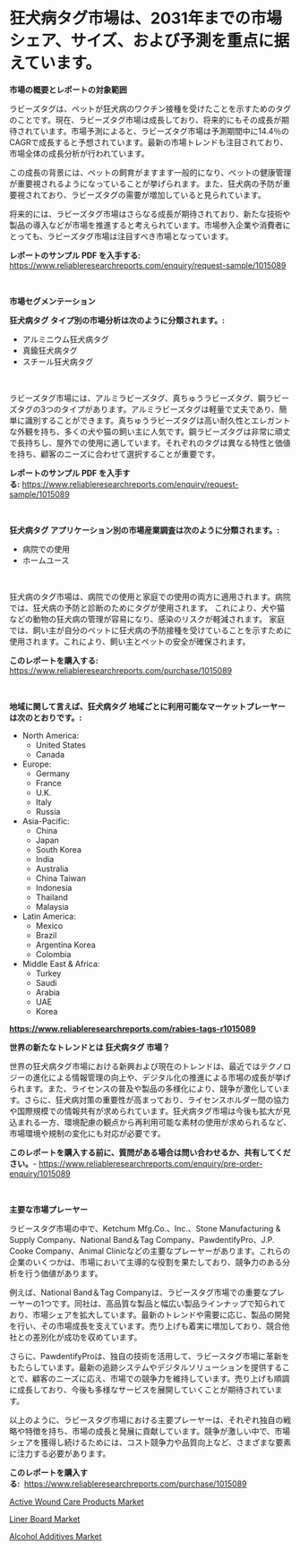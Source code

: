 <p><h1>狂犬病タグ市場は、2031年までの市場シェア、サイズ、および予測を重点に据えています。</h1></p><p><strong>市場の概要とレポートの対象範囲</strong></p>
<p><p>ラビーズタグは、ペットが狂犬病のワクチン接種を受けたことを示すためのタグのことです。現在、ラビーズタグ市場は成長しており、将来的にもその成長が期待されています。市場予測によると、ラビーズタグ市場は予測期間中に14.4％のCAGRで成長すると予想されています。最新の市場トレンドも注目されており、市場全体の成長分析が行われています。</p><p>この成長の背景には、ペットの飼育がますます一般的になり、ペットの健康管理が重要視されるようになっていることが挙げられます。また、狂犬病の予防が重要視されており、ラビーズタグの需要が増加していると見られています。</p><p>将来的には、ラビーズタグ市場はさらなる成長が期待されており、新たな技術や製品の導入などが市場を推進すると考えられています。市場参入企業や消費者にとっても、ラビーズタグ市場は注目すべき市場となっています。</p></p>
<p><strong>レポートのサンプル PDF を入手する:</strong> <a href="https://www.reliableresearchreports.com/enquiry/request-sample/1015089">https://www.reliableresearchreports.com/enquiry/request-sample/1015089</a></p>
<p>&nbsp;</p>
<p><strong>市場セグメンテーション</strong></p>
<p><strong>狂犬病タグ タイプ別の市場分析は次のように分類されます。:</strong></p>
<p><ul><li>アルミニウム狂犬病タグ</li><li>真鍮狂犬病タグ</li><li>スチール狂犬病タグ</li></ul></p>
<p>&nbsp;</p>
<p><p>ラビーズタグ市場には、アルミラビーズタグ、真ちゅうラビーズタグ、鋼ラビーズタグの3つのタイプがあります。アルミラビーズタグは軽量で丈夫であり、簡単に識別することができます。真ちゅうラビーズタグは高い耐久性とエレガントな外観を持ち、多くの犬や猫の飼い主に人気です。鋼ラビーズタグは非常に頑丈で長持ちし、屋外での使用に適しています。それぞれのタグは異なる特性と価値を持ち、顧客のニーズに合わせて選択することが重要です。</p></p>
<p><strong>レポートのサンプル PDF を入手する:</strong>&nbsp;<a href="https://www.reliableresearchreports.com/enquiry/request-sample/1015089">https://www.reliableresearchreports.com/enquiry/request-sample/1015089</a></p>
<p>&nbsp;</p>
<p><strong> 狂犬病タグ アプリケーション別の市場産業調査は次のように分類されます。:</strong></p>
<p><ul><li>病院での使用</li><li>ホームユース</li></ul></p>
<p>&nbsp;</p>
<p><p>狂犬病のタグ市場は、病院での使用と家庭での使用の両方に適用されます。病院では、狂犬病の予防と診断のためにタグが使用されます。 これにより、犬や猫などの動物の狂犬病の管理が容易になり、感染のリスクが軽減されます。 家庭では、飼い主が自分のペットに狂犬病の予防接種を受けていることを示すために使用されます。これにより、飼い主とペットの安全が確保されます。</p></p>
<p><strong>このレポートを購入する:</strong>&nbsp; <a href="https://www.reliableresearchreports.com/purchase/1015089">https://www.reliableresearchreports.com/purchase/1015089</a></p>
<p>&nbsp;</p>
<p><strong>地域に関して言えば、狂犬病タグ 地域ごとに利用可能なマーケットプレーヤーは次のとおりです。:</strong></p>
<p><ul>
    <li>
        North America:
        <ul>
            <li>United States</li>
            <li>Canada</li>
        </ul>
    </li>
    <li>
        Europe:
        <ul>
            <li>Germany</li>
            <li>France</li>
            <li>U.K.</li>
            <li>Italy</li>
            <li>Russia</li>
        </ul>
    </li>
    <li>
        Asia-Pacific:
        <ul>
            <li>China</li>
            <li>Japan</li>
            <li>South Korea</li>
            <li>India</li>
            <li>Australia</li>
            <li>China Taiwan</li>
            <li>Indonesia</li>
            <li>Thailand</li>
            <li>Malaysia</li>
        </ul>
    </li>
    <li>
        Latin America:
        <ul>
            <li>Mexico</li>
            <li>Brazil</li>
            <li>Argentina Korea</li>
            <li>Colombia</li>
        </ul>
    </li>
    <li>
        Middle East & Africa:
        <ul>
            <li>Turkey</li>
            <li>Saudi</li>
            <li>Arabia</li>
            <li>UAE</li>
            <li>Korea</li>
        </ul>
    </li>
    </ul></p>
<p><strong><a href="https://www.reliableresearchreports.com/rabies-tags-r1015089">https://www.reliableresearchreports.com/rabies-tags-r1015089</a></strong>&nbsp;</p>
<p><strong>世界の新たなトレンドとは 狂犬病タグ 市場？</strong></p>
<p><p>世界の狂犬病タグ市場における新興および現在のトレンドは、最近ではテクノロジーの進化による情報管理の向上や、デジタル化の推進による市場の成長が挙げられます。また、ライセンスの普及や製品の多様化により、競争が激化しています。さらに、狂犬病対策の重要性が高まっており、ライセンスホルダー間の協力や国際規模での情報共有が求められています。狂犬病タグ市場は今後も拡大が見込まれる一方、環境配慮の観点から再利用可能な素材の使用が求められるなど、市場環境や規制の変化にも対応が必要です。</p></p>
<p><strong>このレポートを購入する前に、質問がある場合は問い合わせるか、共有してください。</strong>- <a href="https://www.reliableresearchreports.com/enquiry/pre-order-enquiry/1015089">https://www.reliableresearchreports.com/enquiry/pre-order-enquiry/1015089</a></p>
<p>&nbsp;</p>
<p><strong>主要な市場プレーヤー</strong></p>
<p><p>ラビースタグ市場の中で、Ketchum Mfg.Co.、Inc.、Stone Manufacturing & Supply Company、National Band＆Tag Company、PawdentifyPro、J.P. Cooke Company、Animal Clinicなどの主要なプレーヤーがあります。これらの企業のいくつかは、市場において主導的な役割を果たしており、競争力のある分析を行う価値があります。</p><p>例えば、National Band＆Tag Companyは、ラビースタグ市場での重要なプレーヤーの1つです。同社は、高品質な製品と幅広い製品ラインナップで知られており、市場シェアを拡大しています。最新のトレンドや需要に応じ、製品の開発を行い、その市場成長を支えています。売り上げも着実に増加しており、競合他社との差別化が成功を収めています。</p><p>さらに、PawdentifyProは、独自の技術を活用して、ラビースタグ市場に革新をもたらしています。最新の追跡システムやデジタルソリューションを提供することで、顧客のニーズに応え、市場での競争力を維持しています。売り上げも順調に成長しており、今後も多様なサービスを展開していくことが期待されています。</p><p>以上のように、ラビースタグ市場における主要プレーヤーは、それぞれ独自の戦略や特徴を持ち、市場の成長と発展に貢献しています。競争が激しい中で、市場シェアを獲得し続けるためには、コスト競争力や品質向上など、さまざまな要素に注力する必要があります。</p></p>
<p><strong>このレポートを購入する:</strong>&nbsp;&nbsp;<a href="https://www.reliableresearchreports.com/purchase/1015089">https://www.reliableresearchreports.com/purchase/1015089</a></p>
<p><p><a href="https://github.com/JameTravis/Market-Research-Report-List-4/blob/main/active-wound-care-products-market.md">Active Wound Care Products Market</a></p><p><a href="https://www.linkedin.com/pulse/liner-board-market-research-report-key-successful-business-cvbgc?trackingId=waoiK5izo6EZk1rlmuHHRw%3D%3D">Liner Board Market</a></p><p><a href="https://www.linkedin.com/pulse/alcohol-additives-market-size-2024-2031-global-industrial-mcivc?trackingId=geVRbn%2BIbl6sfdh2FJ37zA%3D%3D">Alcohol Additives Market</a></p></p>